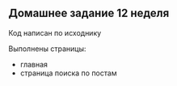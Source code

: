 ## Домашнее задание 12 неделя

Код написан по исходнику 

Выполнены страницы:
- главная
- страница поиска по постам
